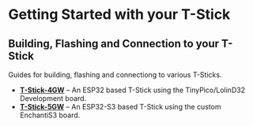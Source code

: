 # Getting Started with your T-Stick

## Building, Flashing and Connection to your T-Stick
Guides for building, flashing and connectiong to various T-Sticks.

<div class="grid cards" markdown>

- __[T-Stick-4GW]__ – An ESP32 based T-Stick using the TinyPico/LolinD32 Development board.
- __[T-Stick-5GW]__ – An ESP32-S3 based T-Stick using the custom EnchantiS3 board.

</div>

  [T-Stick-4GW]: ../designs/tstick-4gw/index.md
  [T-Stick-5GW]: ../designs/tstick-5gw/index.md